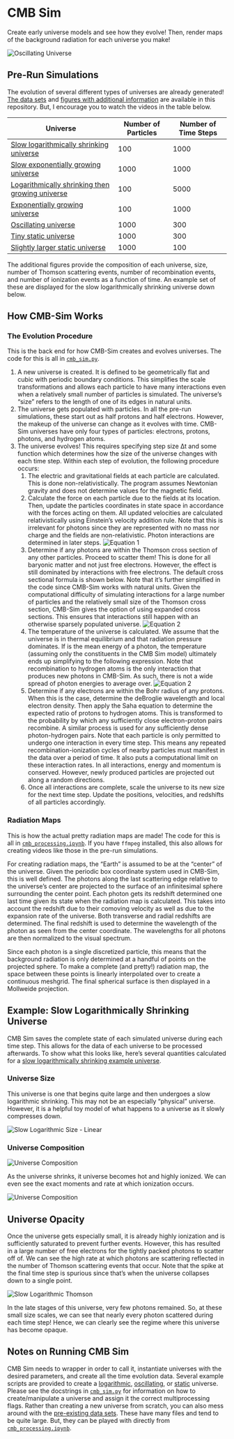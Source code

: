 # CMB Sim

Create early universe models and see how they evolve! Then, render maps of the background radiation for each universe you make!

![Oscillating Universe](Figures/Periodic.gif)

## Pre-Run Simulations

The evolution of several different types of universes are already generated! [The data sets](Data%20Sets) and [figures with additional information](Figures) are available in this repository. But, I encourage you to watch the videos in the table below.

| Universe                                                     | Number of Particles | Number of Time Steps |
| ------------------------------------------------------------ | ------------------- | -------------------- |
| [Slow logarithmically shrinking universe](https://youtu.be/zcKA7e664Zw) | 100                 | 1000                 |
| [Slow exponentially growing universe](https://youtu.be/HDdtpSWe0bA) | 1000                | 1000                 |
| [Logarithmically shrinking then growing universe](https://youtu.be/L5UMsxqhVtE) | 100                 | 5000                 |
| [Exponentially growing universe](https://youtu.be/IZ74dyzGOCs) | 100                 | 1000                 |
| [Oscillating universe](https://youtu.be/dCtzyYYSN6Y)         | 1000                | 300                  |
| [Tiny static universe](https://www.youtube.com/watch?v=_x_g3oanCP8) | 1000                | 300                  |
| [Slightly larger static universe](https://youtu.be/FiM_chzzZQg) | 1000                | 100                  |

The additional figures provide the composition of each universe, size, number of Thomson scattering events, number of recombination events, and number of ionization events as a function of time. An example set of these are displayed for the slow logarithmically shrinking universe down below.

## How CMB-Sim Works

### The Evolution Procedure

This is the back end for how CMB-Sim creates and evolves universes. The code for this is all in [`cmb_sim.py`](cmb_sim.py).

1. A new universe is created. It is defined to be geometrically flat and cubic with periodic boundary conditions. This simplifies the scale transformations and allows each particle to have many interactions even when a relatively small number of particles is simulated. The universe’s “size” refers to the length of one of its edges in natural units.
2. The universe gets populated with particles. In all the pre-run simulations, these start out as half protons and half electrons. However, the makeup of the universe can change as it evolves with time. CMB-Sim universes have only four types of particles: electrons, protons, photons, and hydrogen atoms.
3. The universe evolves! This requires specifying step size Δt and some function which determines how the size of the universe changes with each time step. Within each step of evolution, the following procedure occurs:
    1. The electric and gravitational fields at each particle are calculated. This is done non-relativistically. The program assumes Newtonian gravity and does not determine values for the magnetic field.
    2. Calculate the force on each particle due to the fields at its location. Then, update the particles coordinates in state space in accordance with the forces acting on them. All updated velocities are calculated relativistically using Einstein’s velocity addition rule. Note that this is irrelevant for photons since they are represented with no mass nor charge and the fields are non-relativistic. Photon interactions are determined in later steps.
        ![Equation 1](Equations/eq1.svg)
    3. Determine if any photons are within the Thomson cross section of any other particles. Proceed to scatter them! This is done for all baryonic matter and not just free electrons. However, the effect is still dominated by interactions with free electrons. The default cross sectional formula is shown below. Note that it’s further simplified in the code since CMB-Sim works with natural units. Given the computational difficulty of simulating interactions for a large number of particles and the relatively small size of the Thomson cross section, CMB-Sim gives the option of using expanded cross sections. This ensures that interactions still happen with an otherwise sparsely populated universe.
        ![Equation 2](Equations/eq2.svg)
    4. The temperature of the universe is calculated. We assume that the universe is in thermal equilibrium and that radiation pressure dominates. If <E> is the mean energy of a photon, the temperature (assuming only the constituents in the CMB Sim model) ultimately ends up simplifying to the following expression. Note that recombination to hydrogen atoms is the only interaction that produces new photons in CMB-Sim. As such, there is not a wide spread of photon energies to average over.
        ![Equation 2](Equations/eq3.svg)
    5. Determine if any electrons are within the Bohr radius of any protons. When this is the case, determine the deBroglie wavelength and local electron density. Then apply the Saha equation to determine the expected ratio of protons to hydrogen atoms. This is transformed to the probability by which any sufficiently close electron-proton pairs recombine. A similar process is used for any sufficiently dense photon-hydrogen pairs. Note that each particle is only permitted to undergo one interaction in every time step. This means any repeated recombination-ionization cycles of nearby particles must manifest in the data over a period of time. It also puts a computational limit on these interaction rates. In all interactions, energy and momentum is conserved. However, newly produced particles are projected out along a random directions.
    6. Once all interactions are complete, scale the universe to its new size for the next time step. Update the positions, velocities, and redshifts of all particles accordingly.

### Radiation Maps

This is how the actual pretty radiation maps are made! The code for this is all in [`cmb_processing.ipynb`](cmb_processing.ipynb). If you have `ffmpeg` installed, this also allows for creating videos like those in the pre-run simulations.

For creating radiation maps, the “Earth” is assumed to be at the “center” of the universe. Given the periodic box coordinate system used in CMB-Sim, this is well defined. The photons along the last scattering edge relative to the universe’s center are projected to the surface of an infinitesimal sphere surrounding the center point. Each photon gets its redshift determined one last time given its state when the radiation map is calculated. This takes into account the redshift due to their comoving velocity as well as due to the expansion rate of the universe. Both transverse and radial redshifts are determined. The final redshift is used to determine the wavelength of the photon as seen from the center coordinate. The wavelengths for all photons are then normalized to the visual spectrum.

Since each photon is a single discretized particle, this means that the background radiation is only determined at a handful of points on the projected sphere. To make a complete (and pretty!) radiation map, the space between these points is linearly interpolated over to create a continuous meshgrid. The final spherical surface is then displayed in a Mollweide projection.

## Example: Slow Logarithmically Shrinking Universe

CMB Sim saves the complete state of each simulated universe during each time step. This allows for the data of each universe to be processed afterwards. To show what this looks like, here’s several quantities calculated for a [slow logarithmically shrinking example universe](https://www.youtube.com/watch?v=zcKA7e664Zw).

### Universe Size

This universe is one that begins quite large and then undergoes a slow logarithmic shrinking. This may not be an especially “physical” universe. However, it is a helpful toy model of what happens to a universe as it slowly compresses down.

![Slow Logarithmic Size - Linear](Figures/Slow%20Logarithmic%20Size%20-%20Linear.png)

### Universe Composition

![Universe Composition](Figures/Slow%20Logarithmic%20Out.png)

As the universe shrinks, it universe becomes hot and highly ionized. We can even see the exact moments and rate at which ionization occurs.

![Universe Composition](Figures/Slow%20Logarithmic%20Ionization.png)

## Universe Opacity

Once the universe gets especially small, it is already highly ionization and is sufficiently saturated to prevent further events. However, this has resulted in a large number of free electrons for the tightly packed photons to scatter off of. We can see the high rate at which photons are scattering reflected in the number of Thomson scattering events that occur. Note that the spike at the final time step is spurious since that’s when the universe collapses down to a single point.

![Slow Logarithmic Thomson](Figures/Slow%20Logarithmic%20Thomson.png)

 In the late stages of this universe, very few photons remained. So, at these small size scales, we can see that nearly every photon scattered during each time step! Hence, we can clearly see the regime where this universe has become opaque.

## Notes on Running CMB Sim

CMB Sim needs to wrapper in order to call it, instantiate universes with the desired parameters, and create all the time evolution data. Several example scripts are provided to create a [logarithmic](Data%20Sets/logarithmic_run.py), [oscillating](Data%20Sets/periodic_run.py), or [static](Data%20Sets/tiny_run.py) universe. Please see the docstrings in [`cmb_sim.py`](cmb_sim.py) for information on how to create/manipulate a universe and assign it the correct multiprocessing flags. Rather than creating a new universe from scratch, you can also mess around with the [pre-existing data sets](Data%20Sets). These have many files and tend to be quite large. But, they can be played with directly from [`cmb_processing.ipynb`](cmb_processing.ipynb).
